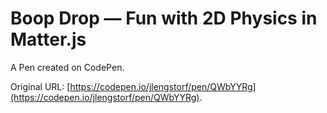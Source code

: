 # Boop Drop — Fun with 2D Physics in Matter.js

A Pen created on CodePen.

Original URL: [https://codepen.io/jlengstorf/pen/QWbYYRg](https://codepen.io/jlengstorf/pen/QWbYYRg).

